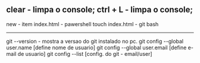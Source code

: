 clear - limpa o console;
ctrl + L - limpa o console;
---------------------------
new - item index.html -  pawershell
touch index.html - git bash

---------------------------
git --version - mostra a versao do git instalado no pc.
git config --global user.name [define nome de usuario]
git config --global user.email [define e-mail de usuario]
git config --list [config. do git - email/user]